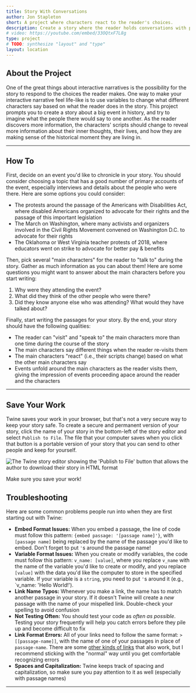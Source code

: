 ```yaml
---
title: Story With Conversations
author: Jon Stapleton
short: A project where characters react to the reader's choices.
description: Create a story where the reader holds conversations with people involved in an important historical moment in American history. As the reader explores the setting, the characters should respond to the reader's choices & actions.
# video: https://youtube.com/embed/33OQtxF7L8g
type: project
# TODO: synthesize "layout" and "type"
layout: location
---
```


## About the Project

One of the great things about interactive narratives is the possibility for the story to respond to the choices the reader makes. One way to make your interactive narrative feel life-like is to use variables to change what different characters say based on what the reader does in the story. This project prompts you to create a story about a big event in history, and try to imagine what the people there would say to one another. As the reader discovers more information, the characters' scripts should change to reveal more information about their inner thoughts, their lives, and how they are making sense of the historical moment they are living in.

---

## How To

First, decide on an event you'd like to chronicle in your story. You should consider choosing a topic that has a good number of primary accounts of the event, especially interviews and details about the people who were there. Here are some options you could consider:

* The protests around the passage of the Americans with Disabilities Act, where disabled Americans organized to advocate for their rights and the passage of this important legislation 
* The March on Washington, where many activists and organizers involved in the Civil Rights Movement convened on Washington D.C. to advocate for their rights
* The Oklahoma or West Virginia teacher protests of 2018, where educators went on strike to advocate for better pay & benefits

Then, pick several "main characters" for the reader to "talk to" during the story. Gather as much information as you can about them! Here are some questions you might want to answer about the main characters before you start writing:

1. Why were they attending the event?
2. What did they think of the other people who were there?
3. Did they know anyone else who was attending? What would they have talked about?

Finally, start writing the passages for your story. By the end, your story should have the following qualities:

* The reader can "visit" and "speak to" the main characters more than one time during the course of the story
* The main characters say different things when the reader re-visits them
* The main characters "react" (i.e., their scripts change) based on what the other main characters say
* Events unfold around the main characters as the reader visits them, giving the impression of events proceeding apace around the reader and the characters

---

## Save Your Work

Twine saves your work in your browser, but that's not a very secure way to keep your story safe. To create a secure and permanent version of your story, click the name of your story in the bottom-left of the story editor and select `Publish to File`. The file that your computer saves when you click that button is a portable version of your story that you can send to other people and keep for yourself.

![The Twine story editor showing the 'Publish to File' button that allows the author to download their story in HTML format](/publish-to-file.png)

Make sure you save your work!

## Troubleshooting

Here are some common problems people run into when they are first starting out with Twine:

* **Embed Format Issues:** When you embed a passage, the line of code must follow this pattern: `{embed passage: '[passage name]'}`, with `[passage name]` being replaced by the name of the passage you'd like to embed. Don't forget to put `'`s around the passage name!
* **Variable Format Issues:** When you create or modify variables, the code must follow this pattern: `v_name: [value]`, where you replace `v_name` with the name of the variable you'd like to create or modify, and you replace `[value]` with the data you'd like the computer to store in the specified variable. If your variable is a `string`, you need to put `'`s around it (e.g., `v_name: 'Hello World!').
* **Link Name Typos:** Whenever you make a link, the name has to match another passage in your story. If it doesn't Twine will create a *new* passage with the name of your mispelled link. Double-check your spelling to avoid confusion
* **Not Testing Often:** You should test your code as *often as possible*. Testing your story frequently will help you catch errors before they pile up and become difficult to fix
* **Link Format Errors:** All of your links need to follow the same format: `> [[passage-name]]`, with the name of one of your passages in place of `passage-name`. There are some [other kinds of links](https://klembot.github.io/chapbook/guide/text-and-links/simple-links.html) that also work, but I recommend sticking with the "normal" way until you get comfortable recognizing errors
* **Spaces and Capitalization:** Twine keeps track of spacing and capitalization, so make sure you pay attention to it as well (especially with passage names)

---